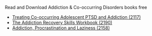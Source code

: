 Read and Download Addiction & Co-occurring Disorders books free
- [Treating Co-occurring Adolescent PTSD and Addiction (2117)](https://lit2talks.com/treating-co-occurring-adolescent-ptsd-and-addiction-pdf-2117)
- [The Addiction Recovery Skills Workbook (2190)](https://lit2talks.com/the-addiction-recovery-skills-workbook-changing-addictive-behaviors-2190)
- [Addiction, Procrastination and Laziness (2158)](https://lit2talks.com/addiction-procrastination-and-laziness-a-proactive-guide-to-the-psychology-of-motivation-2158)
